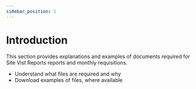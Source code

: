 ```yaml
---
sidebar_position: 1
---
```


# Introduction

This section provides explanations and examples of documents required for Site Vist Reports reports and monthly requisitions.

- Understand what files are required and why
- Download examples of files, where available





